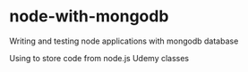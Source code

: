 # node-with-mongodb
Writing and testing node applications with mongodb database

Using to store code from node.js Udemy classes
